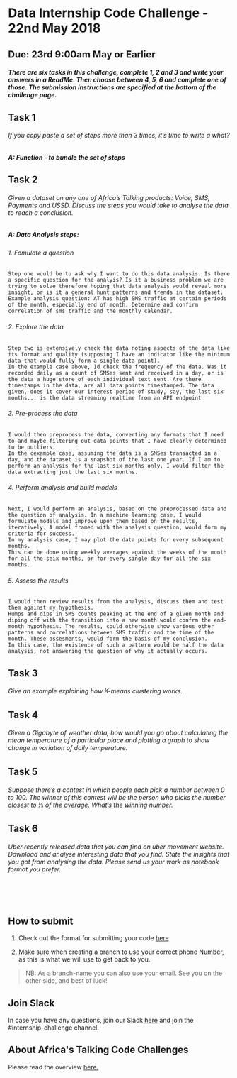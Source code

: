 # Data Internship Code Challenge - 22nd May 2018
## Due: 23rd 9:00am May or Earlier


##### There are six tasks in this challenge, complete 1, 2 and 3 and write your answers in a ReadMe. Then choose between 4, 5, 6 and complete one of those. The submission instructions are specified at the bottom of the challenge page.

## Task 1
###### If you copy paste a set of steps more than 3 times, it’s time to write a what?
##### A: Function - to bundle the set of steps


## Task 2
###### Given a dataset on any one of Africa’s Talking products: Voice, SMS, Payments and USSD. Discuss the steps you would take to analyse the data to reach a conclusion.
##### A: Data Analysis steps:
###### 1. Fomulate a question
    Step one would be to ask why I want to do this data analysis. Is there a specific question for the analyis? Is it a business problem we are trying to solve therefore hoping that data analysis would reveal more insight, or is it a general hunt patterns and trends in the dataset.
    Example analysis question: AT has high SMS traffic at certain periods of the month, especially end of month. Determine and confirm correlation of sms traffic and the monthly calendar.
###### 2. Explore the data
    Step two is extensively check the data noting aspects of the data like its format and quality (supposing I have an indicator like the minimum data that would fully form a single data point).
    In the example case above, Id check the frequency of the data. Was it recorded daily as a count of SMSes sent and received in a day, or is the data a huge store of each individual text sent. Are there timestamps in the data, are all data points timestamped. The data given, does it cover our interest period of study, say, the last six months... is the data streaming realtime from an API endpoint
###### 3. Pre-process the data
    I would then preprocess the data, converting any formats that I need to and maybe filtering out data points that I have clearly determined to be outliers.
    In the cexample case, assuming the data is a SMSes transacted in a day, and the dataset is a snapshot of the last one year. If I am to perform an analysis for the last six months only, I would filter the data extracting just the last six months.
###### 4. Perform analysis and build models
    Next, I would perform an analysis, based on the preprocessed data and the question of analysis. In a machine learning case, I would formulate models and improve upon them based on the results, iteratively. A model framed with the analysis question, would form my criteria for success.
    In my analysis case, I may plot the data points for every subsequent months.
    This can be done using weekly averages against the weeks of the month for all the seix months, or for every single day for all the six months.
###### 5. Assess the results
    I would then review results from the analysis, discuss them and test them against my hypothesis.
    Humps and dips in SMS counts peaking at the end of a given month and diping off with the transition into a new month would confrm the end-month hypothesis. The results, could otherwise show various other patterns and correlations between SMS traffic and the time of the month. These assesments, would form the basis of my conclusion.
    In this case, the existence of such a pattern would be half the data analysis, not answering the question of why it actually occurs.

## Task 3
###### Give an example explaining how K-means clustering works.

## Task 4
###### Given a Gigabyte of weather data, how would you go about calculating the mean temperature of a particular place and plotting a graph to show change in variation of daily temperature.

## Task 5
###### Suppose there’s a contest in which people each pick a number between 0 to 100. The winner of this contest will be the person who picks the number closest to ⅕ of the average. What’s the winning number.

## Task 6
###### Uber recently released data that you can find on uber movement website. Download and analyse interesting data that you find. State the insights that you got from analysing the data. Please send us your work as notebook format you prefer.

<br><br>

## How to submit
1. Check out the format for submitting your code [here](http://atdevoutreach.viewdocs.io/DataInternshipCodeChallengeMay2018/CodeChallengeSteps/)

2.  Make sure when creating a branch to use your correct phone Number, as this is what we will use to get back to you.

> NB: As a branch-name you can also use your email.
> See you on the other side, and best of luck!


## Join Slack
In case you have any questions, join our Slack [here](https://slackin-africastalking.now.sh/) and join the #internship-challenge channel.

## About Africa's Talking Code Challenges
Please read the overview [here.](http://atdevoutreach.viewdocs.io/DataInternshipCodeChallengeMay2018/)
